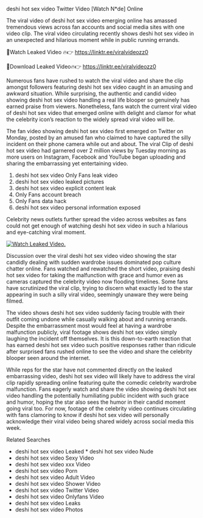 ﻿deshi hot sex video Twitter Video [Watch N*de] Online

The viral video of ﻿deshi hot sex video emerging online has amassed tremendous views across fan accounts and social media sites with one video clip. The viral video circulating recently shows ﻿deshi hot sex video in an unexpected and hilarious moment while in public running errands. 

🔴Watch Leaked Video 🔥👉  https://linktr.ee/viralvideozz0 

🔴Download Leaked Video🔥👉  https://linktr.ee/viralvideozz0 

Numerous fans have rushed to watch the viral video and share the clip amongst followers featuring ﻿deshi hot sex video caught in an amusing and awkward situation. While surprising, the authentic and candid video showing ﻿deshi hot sex video handling a real life blooper so genuinely has earned praise from viewers. Nonetheless, fans watch the current viral video of ﻿deshi hot sex video that emerged online with delight and clamor for what the celebrity icon’s reaction to the widely spread viral video will be.

The fan video showing ﻿deshi hot sex video first emerged on Twitter on Monday, posted by an amused fan who claimed to have captured the silly incident on their phone camera while out and about. The viral Clip of ﻿deshi hot sex video had garnered over 2 million views by Tuesday morning as more users on Instagram, Facebook and YouTube began uploading and sharing the embarrassing yet entertaining video. 

1. ﻿deshi hot sex video Only Fans leak video
2. ﻿deshi hot sex video leaked pictures
3. ﻿deshi hot sex video explicit content leak
4. Only Fans account breach
5. Only Fans data hack
6. ﻿deshi hot sex video personal information exposed

Celebrity news outlets further spread the video across websites as fans could not get enough of watching ﻿deshi hot sex video in such a hilarious and eye-catching viral moment. 

[![Watch Leaked Video.](https://miro.medium.com/v2/resize:fit:828/format:webp/1*cilzJN44JGOrTw9NJCrNHA.gif "Watch Leaked Video")](https://linktr.ee/viralvideozz0)

Discussion over the viral ﻿deshi hot sex video video showing the star candidly dealing with sudden wardrobe issues dominated pop culture chatter online. Fans watched and rewatched the short video, praising ﻿deshi hot sex video for taking the malfunction with grace and humor even as cameras captured the celebrity video now flooding timelines. Some fans have scrutinized the viral clip, trying to discern what exactly led to the star appearing in such a silly viral video, seemingly unaware they were being filmed.

The video shows ﻿deshi hot sex video suddenly facing trouble with their outfit coming undone while casually walking about and running errands. Despite the embarrassment most would feel at having a wardrobe malfunction publicly, viral footage shows ﻿deshi hot sex video simply laughing the incident off themselves. It is this down-to-earth reaction that has earned ﻿deshi hot sex video such positive responses rather than ridicule after surprised fans rushed online to see the video and share the celebrity blooper seen around the internet.  

While reps for the star have not commented directly on the leaked embarrassing video, ﻿deshi hot sex video will likely have to address the viral clip rapidly spreading online featuring quite the comedic celebrity wardrobe malfunction. Fans eagerly watch and share the video showing ﻿deshi hot sex video handling the potentially humiliating public incident with such grace and humor, hoping the star also sees the humor in their candid moment going viral too. For now, footage of the celebrity video continues circulating with fans clamoring to know if ﻿deshi hot sex video will personally acknowledge their viral video being shared widely across social media this week.

Related Searches
* ﻿deshi hot sex video Leaked
﻿* deshi hot sex video Nude
* ﻿deshi hot sex video Sexy Video
* ﻿deshi hot sex video xxx Video
* ﻿deshi hot sex video Porn
* ﻿deshi hot sex video Adult Video
* ﻿deshi hot sex video Shower Video
* ﻿deshi hot sex video Twitter Video
* ﻿deshi hot sex video Onlyfans Video
* ﻿deshi hot sex video Leaks
* ﻿deshi hot sex video Photos